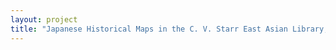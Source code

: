 ```yaml
--- 
layout: project 
title: "Japanese Historical Maps in the C. V. Starr East Asian Library, University of California, Berkeley" 
---
```



